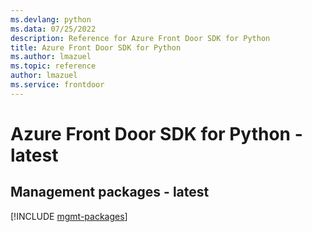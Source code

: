 ```yaml
---
ms.devlang: python
ms.data: 07/25/2022
description: Reference for Azure Front Door SDK for Python
title: Azure Front Door SDK for Python
ms.author: lmazuel
ms.topic: reference
author: lmazuel
ms.service: frontdoor
---
```

# Azure Front Door SDK for Python - latest

## Management packages - latest
[!INCLUDE [mgmt-packages](front-door-mgmt-index.md)]